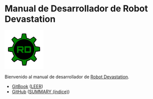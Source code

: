 # Manual de Desarrollador de Robot Devastation

[![Robot Devastation Logo](../assets/robotDevastation-125px.png)](http://asrob-uc3m.github.io/workgroups/2017-05-28-robot-devastation.html)

Bienvenido al manual de desarrollador de [Robot Devastation](http://asrob-uc3m.github.io/workgroups/2017-05-28-robot-devastation.html).

- [GitBook](https://www.gitbook.com/book/asrob-uc3m/robotdevastation-developer-manual) ([LEER](https://asrob-uc3m.gitbooks.io/robotdevastation-developer-manual/content/es/))
- [GitHub](https://github.com/asrob-uc3m/robotdevastation-developer-manual) ([SUMMARY (índice)](https://github.com/asrob-uc3m/robotdevastation-developer-manual/blob/master/es/SUMMARY.md))
